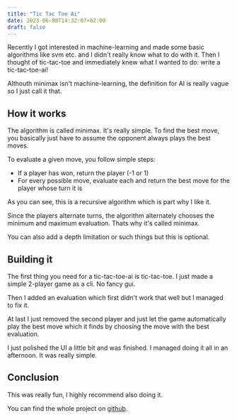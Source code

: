 ```yaml
---
title: "Tic Tac Toe Ai"
date: 2023-06-08T14:32:07+02:00
draft: false
---
```


Recently I got interested in machine-learning and made some basic algorithms like svm etc. and I didn't really know what to do with it.
Then I thought of tic-tac-toe and immediately knew what I wanted to do: write a tic-tac-toe-ai!

Althouth minimax isn't machine-learning, the definition for AI is really vague so I just call it that.

## How it works

The algorithm is called minimax. It's really simple.
To find the best move, you basically just have to assume the opponent always plays the best moves.

To evaluate a given move, you follow simple steps:

- If a player has won, return the player (-1 or 1)
- For every possible move, evaluate each and return the best move for the player whose turn it is

As you can see, this is a recursive algorithm which is part why I like it.

Since the players alternate turns, the algorithm alternately chooses the minimum and maximum evaluation. Thats why it's called minimax.

You can also add a depth limitation or such things but this is optional.

## Building it

The first thing you need for a tic-tac-toe-ai is tic-tac-toe.
I just made a simple 2-player game as a cli. No fancy gui.

Then I added an evaluation which first didn't work that well but I managed to fix it.

At last I just removed the second player and just let the game automatically play the best move which it finds by choosing the move with the best evaluation.

I just polished the UI a little bit and was finished. I managed doing it all in an afternoon. It was really simple.

## Conclusion

This was really fun, I highly recommend also doing it.

You can find the whole project on [github](https://github.com/AinoSpring/tic-tac-toe-ai).

